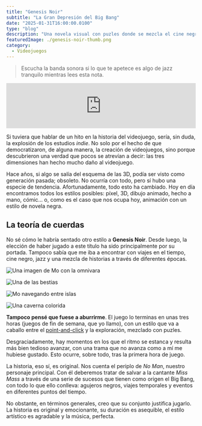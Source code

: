 ```yaml
---
title: "Genesis Noir"
subtitle: "La Gran Depresión del Big Bang"
date: "2025-01-31T16:00:00.0100"
type: "blog"
description: "Una novela visual con puzles donde se mezcla el cine negro con el Big Bang."
featuredImage: ./genesis-noir-thumb.png
category:
  - Videojuegos
---
```


> Escucha la banda sonora si lo que te apetece es algo de jazz tranquilo mientras lees esta nota.

<iframe style="border: 0; width: 100%; height: 120px;" src="https://bandcamp.com/EmbeddedPlayer/album=3051553539/size=large/bgcol=ffffff/linkcol=e99708/tracklist=false/artwork=small/transparent=true/" seamless></iframe>

Si tuviera que hablar de un hito en la historia del videojuego, sería, sin duda, la explosión de los estudios _indie_. No solo por el hecho de que democratizaron, de alguna manera, la creación de videojuegos, sino porque descubrieron una verdad que pocos se atrevían a decir: las tres dimensiones han hecho mucho daño al videojuego.

Hace años, si algo se salía del esquema de las 3D, podía ser visto como generación pasada; obsoleto. No ocurría con todo, pero sí hubo una especie de tendencia. Afortunadamente, todo esto ha cambiado. Hoy en día encontramos todos los estilos posibles: píxel, 3D, dibujo animado, hecho a mano, cómic... o, como es el caso que nos ocupa hoy, animación con un estilo de novela negra.

## La teoría de cuerdas

No sé cómo le habría sentado otro estilo a **Genesis Noir**. Desde luego, la elección de haber jugado a este título ha sido principalmente por su portada. Tampoco sabía que me iba a encontrar con viajes en el tiempo, cine negro, jazz y una mezcla de historias a través de diferentes épocas.

<div>

![Una imagen de Mo con la omnivara](genesis-noir-01.png)

![Una de las bestias](genesis-noir-02.png)

![Mo navegando entre islas](genesis-noir-03.png)

![Una caverna colorida](genesis-noir-04.png)

</div>

**Tampoco pensé que fuese a aburrirme**. El juego lo terminas en unas tres horas (juegos de fin de semana, que yo llamo), con un estilo que va a caballo entre el [point-and-click](https://en.wikipedia.org/wiki/Point-and-click) y la exploración, mezclado con puzles.

Desgraciadamente, hay momentos en los que el ritmo se estanca y resulta más bien tedioso avanzar, con una trama que no avanza como a mí me hubiese gustado. Esto ocurre, sobre todo, tras la primera hora de juego.

La historia, eso sí, es original. Nos cuenta el periplo de _No Man_, nuestro personaje principal. Con él deberemos tratar de salvar a la cantante _Miss Mass_ a través de una serie de sucesos que tienen como origen el Big Bang, con todo lo que ello conlleva: agujeros negros, viajes temporales y eventos en diferentes puntos del tiempo.

No obstante, en términos generales, creo que su conjunto justifica jugarlo. La historia es original y emocionante, su duración es asequible, el estilo artístico es agradable y la música, perfecta.
